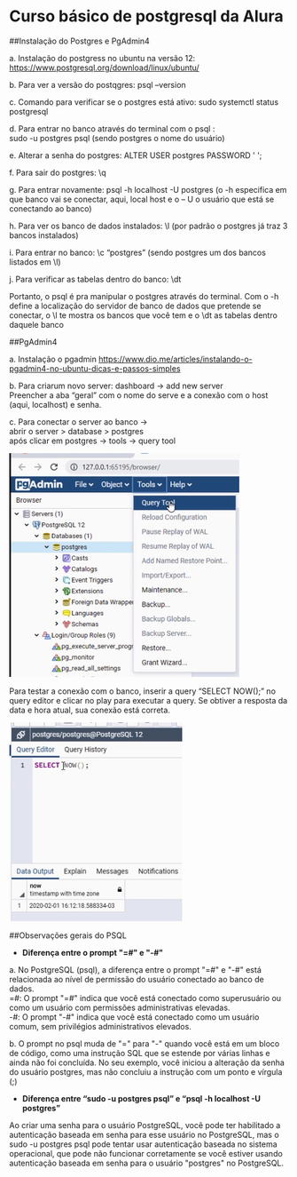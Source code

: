 # Curso básico de postgresql da Alura  

##Instalação do Postgres e PgAdmin4  


a. Instalação do postgress no ubuntu na versão 12:  https://www.postgresql.org/download/linux/ubuntu/  

b. Para ver a versão do postqgres: psql –version  

c. Comando para verificar se o postgres está ativo: 
sudo systemctl status postgresql   

d. Para entrar no banco através do terminal com o psql :   
sudo -u postgres psql   (sendo postgres o nome do usuário)  

e. Alterar a senha do postgres: ALTER USER postgres PASSWORD ' ';  

f. Para sair do postgres: \q  

g. Para entrar novamente: psql -h localhost -U postgres  (o -h especifica em que banco vai se conectar, aqui, local host e o – U o usuário que está se conectando ao banco)  

h. Para ver os banco de dados instalados: \l (por padrão o postgres já traz 3 bancos instalados)  

i. Para entrar no banco: \c “postgres” (sendo postgres um dos bancos listados em \l)  

j. Para verificar as tabelas dentro do banco: \dt  

Portanto, o psql é pra manipular o postgres através do terminal. Com o -h define a localização do servidor de banco de dados que pretende se conectar, o  \l te mostra os bancos que você tem e o \dt as tabelas dentro daquele banco  


##PgAdmin4  


a. Instalação o pgadmin https://www.dio.me/articles/instalando-o-pgadmin4-no-ubuntu-dicas-e-passos-simples  

b. Para criarum novo server: dashboard → add new server  
Preencher a aba “geral” com o nome do serve e a conexão com o host (aqui, localhost) e senha.  

c. Para conectar o server ao banco →   
abrir o server > database > postgres  
após clicar em postgres → tools → query tool  

![img](/midia/conectServer.png)

Para testar a conexão com o banco, inserir a query “SELECT NOW();” no query editor e clicar no play para executar a query. Se obtiver a resposta da data e hora atual, sua conexão está correta.

![img](/midia/testConnection.png)  


##Observações gerais do PSQL

- **Diferença entre o prompt "=#" e "-#"**  

a. No PostgreSQL (psql), a diferença entre o prompt "=#" e "-#" está relacionada ao nível de permissão do usuário conectado ao banco de dados.  
    =#: O prompt "=#" indica que você está conectado como superusuário ou como um usuário com permissões administrativas elevadas.   
    -#: O prompt "-#" indica que você está conectado como um usuário comum, sem privilégios administrativos elevados.

b. O prompt no psql muda de "=" para "-" quando você está em um bloco de código, como uma instrução SQL que se estende por várias linhas e ainda não foi concluída.
No seu exemplo, você iniciou a alteração da senha do usuário postgres, mas não concluiu a instrução com um ponto e vírgula (;)  



- **Diferença entre  “sudo -u postgres psql” e “psql -h localhost -U postgres”**  

Ao criar uma senha para o usuário PostgreSQL, você pode ter habilitado a autenticação baseada em senha para esse usuário no PostgreSQL, mas o sudo -u postgres psql pode tentar usar autenticação baseada no sistema operacional, que pode não funcionar corretamente se você estiver usando autenticação baseada em senha para o usuário "postgres" no PostgreSQL.  



